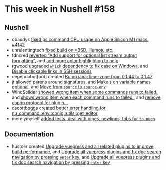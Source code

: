 # This week in Nushell #158

## Nushell

- obaudys [fixed ps command CPU usage on Apple Silicon M1 macs. #4142](https://github.com/nushell/nushell/pull/6457)
- unrelentingtech [fixed build on \*BSD, illumos, etc.](https://github.com/nushell/nushell/pull/6456)
- fdncred [reverted "Add support for optional list stream output formatting"](https://github.com/nushell/nushell/pull/6454), and [add more color highlighting to help](https://github.com/nushell/nushell/pull/6449)
- rgwood [upgraded `which` dependency to fix case on Windows](https://github.com/nushell/nushell/pull/6453), and [Disable clickable links in SSH sessions](https://github.com/nushell/nushell/pull/6439)
- dependabot[bot] created [Bump iana-time-zone from 0.1.44 to 0.1.47](https://github.com/nushell/nushell/pull/6448)
- jt [allowed parens around signatures](https://github.com/nushell/nushell/pull/6444), and [Make `$` on variable names optional](https://github.com/nushell/nushell/pull/6434), and [Move from `source` to `source-env`](https://github.com/nushell/nushell/pull/6277)
- WindSoilder [showed wrong item when some commands runs to failed.](https://github.com/nushell/nushell/pull/6442), and [shows wrong item when each command runs to failed.](https://github.com/nushell/nushell/pull/6437), and [remove capnp protocol for plugin...](https://github.com/nushell/nushell/pull/6421)
- dscottboggs created [better error handling for nu_command::env::conig::utils::get_editor](https://github.com/nushell/nushell/pull/6430)
- merelymyself [added tests, deal with pipes, newlines, tabs for `to nuon`](https://github.com/nushell/nushell/pull/6391)

## Documentation

- hustcer created [Upgrade vuepress and all related plugins to improve build performance](https://github.com/nushell/nushell.github.io/pull/588), and [Upgrade all vuepress plugins and fix doc search navigation by pressing `enter` key](https://github.com/nushell/nushell.github.io/pull/587), and [Upgrade all vuepress plugins and fix doc search navigation by pressing `enter` key](https://github.com/nushell/nushell.github.io/pull/586)
